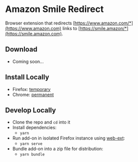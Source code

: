 # Amazon Smile Redirect

Browser extension that redirects [https://www.amazon.com/*](https://www.amazon.com) links to [https://smile.amazon/*](https://smile.amazon.com).

## Download
* Coming soon...

## Install Locally
* Firefox: [temporary](https://developer.mozilla.org/en-US/Add-ons/WebExtensions/Temporary_Installation_in_Firefox)
* Chrome: [permanent](https://superuser.com/questions/247651/how-does-one-install-an-extension-for-chrome-browser-from-the-local-file-system/247654#247654)

## Develop Locally
* Clone the repo and `cd` into it
* Install dependencies: 
	* `yarn`
* Run add-on in isolated Firefox instance using [web-ext](https://developer.mozilla.org/en-US/Add-ons/WebExtensions/Getting_started_with_web-ext):
	* `yarn serve`
* Bundle add-on into a zip file for distribution:
	* `yarn bundle`